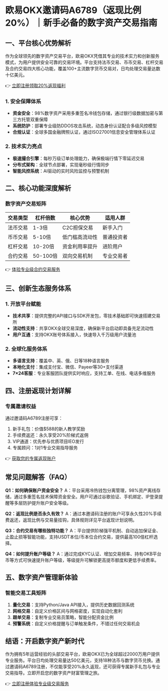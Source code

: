 # 欧易OKX邀请码A6789（返现比例20%）｜新手必备的数字资产交易指南

## 一、平台核心优势解析
作为全球领先的数字资产交易平台，欧易OKX凭借其专业的技术实力和创新服务模式，为用户提供安全可靠的交易环境。平台支持法币交易、币币交易、杠杆交易及合约交易四大核心功能，覆盖100+主流数字货币交易对，日均处理交易量达数十亿美元。

👉 [立即注册领取20%返现福利](https://bit.ly/okx_welcome)

### 1. 安全保障体系
- **资金安全**：98%数字资产采用多重签名冷钱包存储，通过银行级数据加密与第三方托管双重保障
- **系统防护**：部署专业级防DDOS攻击系统，动态身份认证配合多级风控模型
- **合规认证**：全球多国金融牌照认证，通过ISO27001信息安全管理体系认证

### 2. 技术实力亮点
- **极速撮合引擎**：每秒万级订单处理能力，确保极端行情下零延迟交易
- **分布式架构**：全球节点部署，实现毫秒级行情同步
- **智能风控系统**：AI驱动的实时风险监控与预警机制

## 二、核心功能深度解析

### 数字资产交易矩阵
| 交易类型 | 杠杆倍数 | 核心优势 | 适用人群 |
|---------|----------|----------|----------|
| 法币交易 | 1-3倍    | C2C担保交易 | 新手入门 |
| 币币交易 | 5-10倍   | 低门槛高流动性 | 普通投资者 |
| 杠杆交易 | 10-20倍  | 资金利用率提升 | 进阶用户 |
| 合约交易 | 50-100倍 | 双向交易机制 | 专业交易者 |

👉 [体验专业级合约交易服务](https://bit.ly/okx_welcome)

## 三、创新生态服务体系

### 1. 开放平台赋能
- **技术共享**：提供完整的API接口与SDK开发包，零技术基础即可快速搭建交易所
- **流动性支持**：共享OKX全球交易深度，确保新平台启动即具备充足流动性
- **用户互通**：支持OKX账号体系接入，快速导入千万级用户流量池

### 2. 全球化服务体系
- **多语言支持**：覆盖中、英、俄、日等18种语言服务
- **本地化支付**：集成支付宝、微信、Payeer等30+支付渠道
- **7×24客服**：专业客服团队提供实时响应，支持工单、在线、电话多维服务

## 四、注册返现计划详解

### 专属邀请权益
通过邀请码A6789注册可享：
1. 新手礼包：价值$588的新人教学奖励
2. 手续费返还：永久享受20%阶梯式返佣
3. VIP通道：优先参与优质项目IEO发行
4. 专属顾问：1对1专业交易指导服务

👉 [获取您的专属返现账户](https://bit.ly/okx_welcome)

## 常见问题解答（FAQ）

**Q1：如何确保账户资金安全？**
A：平台采用冷热钱包分离管理，98%资产离线存储，通过多重签名技术保障资金安全。用户可通过谷歌验证、手机绑定、IP登录提醒等多层防护提升账户安全等级。

**Q2：返现比例是否永久有效？**
A：通过本邀请码注册的账户可享永久性20%手续费返还，返现比例与交易量挂钩，具体规则详见平台返现计划说明。

**Q3：合约交易有哪些独特功能？**
A：平台提供阶梯强平机制、自动追加保证金、止盈止损等智能功能，支持USDT本位/币本位合约交易，提供最高100倍杠杆选择。

**Q4：如何提升账户等级？**
A：通过完成KYC认证、增加交易频率、持有OKB平台币等方式可快速提升账户等级，等级提升可解锁更高提币额度和更低手续费率。

## 五、数字资产管理新体验

### 智能交易工具矩阵
1. **量化交易**：支持Python/Java API接入，提供历史数据回测系统
2. **网格交易**：自定义价格区间与网格密度，实现自动化套利
3. **跟单交易**：复制专业交易员策略，智能分配资金比例
4. **预警系统**：自定义价格提醒与订单触发条件，不错过任何交易机会

## 结语：开启数字资产新时代

作为拥有5年运营经验的头部交易平台，欧易OKX已为全球超过2000万用户提供专业服务。平台日均处理交易量达50亿美元，支持18种法币与数字货币兑换。通过邀请码A6789注册，不仅能享受20%永久返现，还可获得专属新手礼包与专业交易指导。立即开启您的数字资产财富管理之旅。

👉 [立即注册体验专业级交易服务](https://bit.ly/okx_welcome)